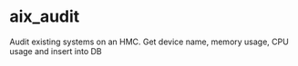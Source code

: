 # aix_audit
Audit existing systems on an HMC. Get device name, memory usage, CPU usage and insert into DB
